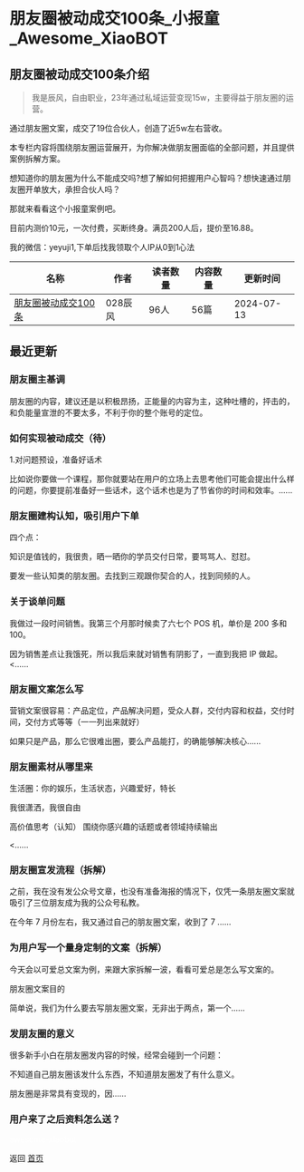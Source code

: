 # 朋友圈被动成交100条_小报童_Awesome_XiaoBOT

## 朋友圈被动成交100条介绍
> 我是辰风，自由职业，23年通过私域运营变现15w，主要得益于朋友圈的运营。    
    
通过朋友圈文案，成交了19位合伙人，创造了近5w左右营收。    
    
本专栏内容将围绕朋友圈运营展开，为你解决做朋友圈面临的全部问题，并且提供案例拆解方案。    
    
想知道你的朋友圈为什么不能成交吗?想了解如何把握用户心智吗？想快速通过朋友圈开单放大，承担合伙人吗？    
    
那就来看看这个小报童案例吧。    
    
目前内测价10元，一次付费，买断终身。满员200人后，提价至16.88。    
    
我的微信：yeyuji1,下单后找我领取个人IP从0到1心法  
  


|名称|作者|读者数量|内容数量|更新时间|
|---|---|---|---|---|
|[朋友圈被动成交100条](https://xiaobot.net/p/68802?refer=0b133df9-27dc-423b-8101-639049001c13)|028辰风|96人|56篇|2024-07-13|

## 最近更新
### 朋友圈主基调

朋友圈的内容，建议还是以积极昂扬，正能量的内容为主，这种吐槽的，抨击的，和负能量宣泄的不要太多，不利于你的整个账号的定位。

### 如何实现被动成交（待）

1.对问题预设，准备好话术

比如说你要做一个课程，那你就要站在用户的立场上去思考他们可能会提出什么样的问题，你要提前准备好一些话术，这个话术也是为了节省你的时间和效率。......

### 朋友圈建构认知，吸引用户下单

四个点：

知识是值钱的，我很贵，晒一晒你的学员交付日常，要骂骂人、怼怼。

要发一些认知类的朋友圈。去找到三观跟你契合的人，找到同频的人。

### 关于谈单问题

我做过一段时间销售。我第三个月那时候卖了六七个 POS 机，单价是 200 多和 100。

因为销售差点让我饿死，所以我后来就对销售有阴影了，一直到我把 IP 做起。<......

### 朋友圈文案怎么写

营销文案很容易：产品定位，产品解决问题，受众人群，交付内容和权益，交付时间，交付方式等等（一一列出来就好）

如果只是产品，那么它很难出圈，要么产品能打，的确能够解决核心......

### 朋友圈素材从哪里来

生活圈：你的娱乐，生活状态，兴趣爱好，特长

我很潇洒，我很自由

高价值思考（认知） 围绕你感兴趣的话题或者领域持续输出

<......

### 朋友圈宣发流程（拆解）

之前，我在没有发公众号文章，也没有准备海报的情况下，仅凭一条朋友圈文案就吸引了三位朋友成为我的公众号私教。

在今年 7 月份左右，我又通过自己的朋友圈文案，收到了 7 ......

### 为用户写一个量身定制的文案（拆解）

今天会以可爱总文案为例，来跟大家拆解一波，看看可爱总是怎么写文案的。

朋友圈文案目的

简单说，我们为什么要去写朋友圈文案，无非出于两点，第一个......

### 发朋友圈的意义

很多新手小白在朋友圈发内容的时候，经常会碰到一个问题：

不知道自己朋友圈该发什么东西，不知道朋友圈发了有什么意义。

朋友圈是非常具有变现的，因......

### 用户来了之后资料怎么送？


<a href="https://github.com/Reno9527/awesome-xiaobot" style="color: white; text-decoration: none;">awesome-xiaobot</a>

返回 [首页](../README.md)
